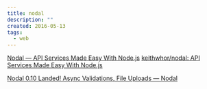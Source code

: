 ```yaml
---
title: nodal
description: ""
created: 2016-05-13
tags:
  - web
---
```


[Nodal — API Services Made Easy With Node.js](http://www.nodaljs.com/)
[keithwhor/nodal: API Services Made Easy With Node.js](https://github.com/keithwhor/nodal)

[Nodal 0.10 Landed! Async Validations, File Uploads — Nodal](http://www.nodaljs.com/devlogs/nodal-0-10-landed--async-validations--file-uploads)
